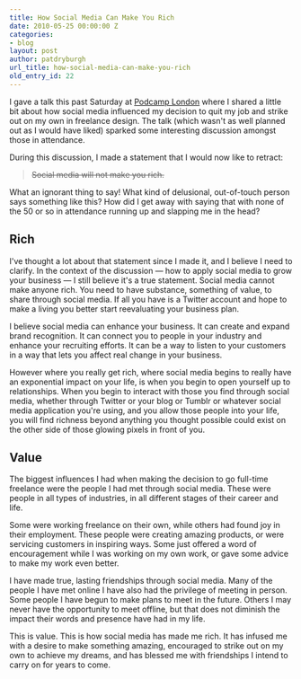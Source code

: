 ```yaml
---
title: How Social Media Can Make You Rich
date: 2010-05-25 00:00:00 Z
categories:
- blog
layout: post
author: patdryburgh
url_title: how-social-media-can-make-you-rich
old_entry_id: 22
---
```


I gave a talk this past Saturday at <a href="http://podcamplondon.com">Podcamp London</a> where I shared a little bit about how social media influenced my decision to quit my job and strike out on my own in freelance design. The talk (which wasn't as well planned out as I would have liked) sparked some interesting discussion amongst those in attendance.

During this discussion, I made a statement that I would now like to retract:

><del>Social media will not make you rich.</del>

What an ignorant thing to say! What kind of delusional, out-of-touch person says something like this? How did I get away with saying that with none of the 50 or so in attendance running up and slapping me in the head?

## Rich

I've thought a lot about that statement since I made it, and I believe I need to clarify. In the context of the discussion &mdash; how to apply social media to grow your business &mdash; I still believe it's a true statement. Social media cannot make anyone rich. You need to have substance, something of value, to share through social media. If all you have is a Twitter account and hope to make a living you better start reevaluating your business plan.

I believe social media can enhance your business. It can create and expand brand recognition. It can connect you to people in your industry and enhance your recruiting efforts. It can be a way to listen to your customers in a way that lets you affect real change in your business.

However where you really get rich, where social media begins to really have an exponential impact on your life, is when you begin to open yourself up to relationships. When you begin to interact with those you find through social media, whether through Twitter or your blog or Tumblr or whatever social media application you're using, and you allow those people into your life, you will find richness beyond anything you thought possible could exist on the other side of those glowing pixels in front of you.

## Value

The biggest influences I had when making the decision to go full-time freelance were the people I had met through social media. These were people in all types of industries, in all different stages of their career and life.

Some were working freelance on their own, while others had found joy in their employment. These people were creating amazing products, or were servicing customers in inspiring ways. Some just offered a word of encouragement while I was working on my own work, or gave some advice to make my work even better.

I have made true, lasting friendships through social media. Many of the people I have met online I have also had the privilege of meeting in person. Some people I have begun to make plans to meet in the future. Others I may never have the opportunity to meet offline, but that does not diminish the impact their words and presence have had in my life.

This is value. This is how social media has made me rich. It has infused me with a desire to make something amazing, encouraged to strike out on my own to achieve my dreams, and has blessed me with friendships I intend to carry on for years to come.